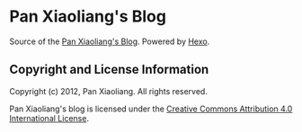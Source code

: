 # Pan Xiaoliang's Blog

Source of the [Pan Xiaoliang's Blog](https://panxiaoliang.github.io). Powered by [Hexo](https://hexo.io).

## Copyright and License Information

Copyright (c) 2012, Pan Xiaoliang. All rights reserved.

Pan Xiaoliang's blog is licensed under the [Creative Commons Attribution 4.0 International License](LICENSE).